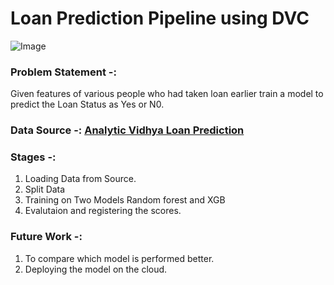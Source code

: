 # Loan Prediction Pipeline using DVC

![Image](https://datahack-prod.s3.ap-south-1.amazonaws.com/__sized__/contest_cover/loanpre-thumbnail-1200x1200.png)

### Problem Statement -:

Given features of various people who had taken loan earlier train a model to predict the Loan Status as Yes or N0.

### Data Source -: [Analytic Vidhya Loan Prediction](https://datahack.analyticsvidhya.com/contest/practice-problem-loan-prediction-iii/)


### Stages -:
1) Loading Data from Source.
2) Split Data
3) Training on Two Models Random forest and XGB
4) Evalutaion and registering the scores.

### Future Work -:
1) To compare which model is performed better.
2) Deploying the model on the cloud.
